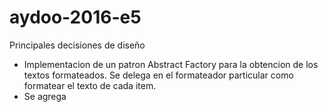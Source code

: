 # aydoo-2016-e5
Principales decisiones de diseño

- Implementacion de un patron Abstract Factory para la obtencion de los textos formateados. Se delega en el formateador particular como formatear el texto de cada item. 
- Se agrega
